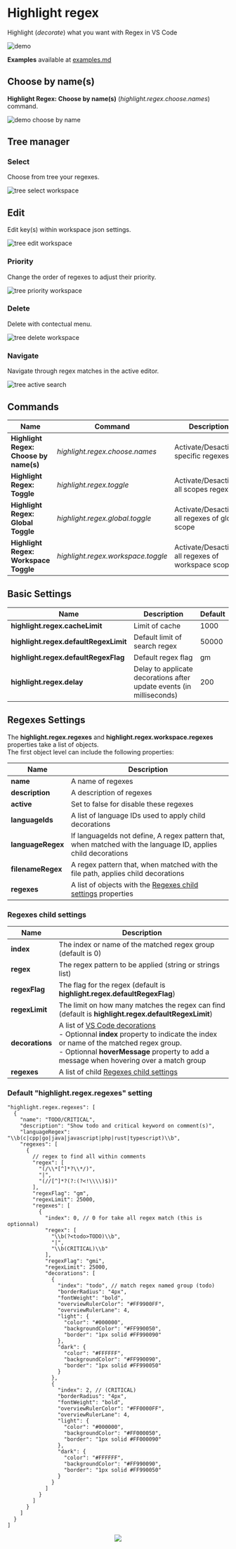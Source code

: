 # Highlight regex

Highlight (*decorate*) what you want with Regex in VS Code

![demo](images/demo.gif)

**Examples** available at [examples.md](examples.md)

## Choose by name(s)

**Highlight Regex: Choose by name(s)** (*highlight.regex.choose.names*) command.

![demo choose by name](images/demoChooseByName.gif)

## Tree manager

### Select

Choose from tree your regexes.

![tree select workspace](images/treeSelectWorkspace.gif)

## Edit

Edit key(s) within workspace json settings.

![tree edit workspace](images/treeEditItemWorkspace.gif)

### Priority

Change the order of regexes to adjust their priority.

![tree priority workspace](images/treePriorityWorkspace.gif)

### Delete

Delete with contectual menu.

![tree delete workspace](images/treeDeleteWorkspace.gif)

### Navigate

Navigate through regex matches in the active editor.

![tree active search](images/treeActiveSearch.gif)

## Commands

|Name|Command|Description|
|---|---|---|
|**Highlight Regex: Choose by name(s)**|*highlight.regex.choose.names*|Activate/Desactivate specific regexes|
|**Highlight Regex: Toggle**|*highlight.regex.toggle*|Activate/Desactivate all scopes regexes|
|**Highlight Regex: Global Toggle**|*highlight.regex.global.toggle*|Activate/Desactivate all regexes of global scope|
|**Highlight Regex: Workspace Toggle**|*highlight.regex.workspace.toggle*|Activate/Desactivate all regexes of workspace scope|

## Basic Settings

|Name|Description|Default|
|---|---|---|
|**highlight.regex.cacheLimit**|Limit of cache|1000|
|**highlight.regex.defaultRegexLimit**|Default limit of search regex|50000|
|**highlight.regex.defaultRegexFlag**|Default regex flag|gm|
|**highlight.regex.delay**|Delay to applicate decorations after update events (in milliseconds)|200|

## Regexes Settings

The **highlight.regex.regexes** and **highlight.regex.workspace.regexes** properties take a list of objects.  
The first object level can include the following properties:

|Name|Description|
|---|---|
|**name**|A name of regexes|
|**description**|A description of regexes|
|**active**|Set to false for disable these regexes|
|**languageIds**|A list of language IDs used to apply child decorations|
|**languageRegex**|If languageIds not define, A regex pattern that, when matched with the language ID, applies child decorations|
|**filenameRegex**|A regex pattern that, when matched with the file path, applies child decorations|
|**regexes**|A list of objects with the [Regexes child settings](#regexes-child-settings) properties|

### Regexes child settings

|Name|Description|
|---|---|
|**index**|The index or name of the matched regex group (default is 0)|
|**regex**|The regex pattern to be applied (string or strings list)|
|**regexFlag**|The flag for the regex (default is **highlight.regex.defaultRegexFlag**)|
|**regexLimit**|The limit on how many matches the regex can find (default is **highlight.regex.defaultRegexLimit**)|
|**decorations**|A list of [VS Code decorations](https://code.visualstudio.com/api/references/vscode-api#DecorationRenderOptions)<br>- Optionnal **index** property to indicate the index or name of the matched regex group.<br>- Optionnal **hoverMessage** property to add a message when hovering over a match group|
|**regexes**|A list of child [Regexes child settings](#regexes-child-settings)|

### Default "highlight.regex.regexes" setting
```jsonc
"highlight.regex.regexes": [
  {
    "name": "TODO/CRITICAL",
    "description": "Show todo and critical keyword on comment(s)",
    "languageRegex": "\\b(c|cpp|go|java|javascript|php|rust|typescript)\\b",
    "regexes": [
      {
        // regex to find all within comments
        "regex": [
          "(/\\*[^]*?\\*/)",
          "|",
          "(//[^]*?(?:(?<!\\\\)$))"
        ],
        "regexFlag": "gm",
        "regexLimit": 25000,
        "regexes": [
          {
            "index": 0, // 0 for take all regex match (this is optionnal)
            "regex": [
              "\\b(?<todo>TODO)\\b",
              "|",
              "\\b(CRITICAL)\\b"
            ],
            "regexFlag": "gmi",
            "regexLimit": 25000,
            "decorations": [
              {
                "index": "todo", // match regex named group (todo)
                "borderRadius": "4px",
                "fontWeight": "bold",
                "overviewRulerColor": "#FF9900FF",
                "overviewRulerLane": 4,
                "light": {
                  "color": "#000000",
                  "backgroundColor": "#FF990050",
                  "border": "1px solid #FF990090"
                },
                "dark": {
                  "color": "#FFFFFF",
                  "backgroundColor": "#FF990090",
                  "border": "1px solid #FF990050"
                }
              },
              {
                "index": 2, // (CRITICAL)
                "borderRadius": "4px",
                "fontWeight": "bold",
                "overviewRulerColor": "#FF0000FF",
                "overviewRulerLane": 4,
                "light": {
                  "color": "#000000",
                  "backgroundColor": "#FF000050",
                  "border": "1px solid #FF000090"
                },
                "dark": {
                  "color": "#FFFFFF",
                  "backgroundColor": "#FF990090",
                  "border": "1px solid #FF990050"
                }
              }
            ]
          }
        ]
      }
    ]
  }
]
```

<p align="center">
  <img src="images/settingRegexes.drawio.png" >
</p>